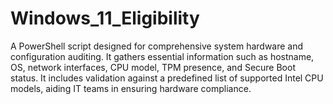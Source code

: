 # Windows_11_Eligibility
A PowerShell script designed for comprehensive system hardware and configuration auditing. It gathers essential information such as hostname, OS, network interfaces, CPU model, TPM presence, and Secure Boot status. It includes validation against a predefined list of supported Intel CPU models, aiding IT teams in ensuring hardware compliance.  
